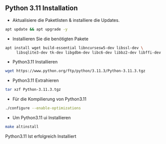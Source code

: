 ## Python 3.11 Installation

* Aktualisiere die Paketlisten & installiere die Updates.
```bash
apt update && apt upgrade -y
```

* Installieren Sie die benötigten Pakete
``` bash
apt install wget build-essential libncursesw5-dev libssl-dev \
     libsqlite3-dev tk-dev libgdbm-dev libc6-dev libbz2-dev libffi-dev zlib1g-dev   -y
```

* Python3.11 Installieren
``` bash
wget https://www.python.org/ftp/python/3.11.3/Python-3.11.3.tgz
```

* Python3.11 Extrahieren
``` bash
tar xzf Python-3.11.3.tgz 
```

* Für die Kompilierung von Python3.11 
``` bash
./configure --enable-optimizations 
```

* Um Python3.11 ui Installieren
``` bash
make altinstall
```

Python3.11 Ist erfolgreich Installiert
